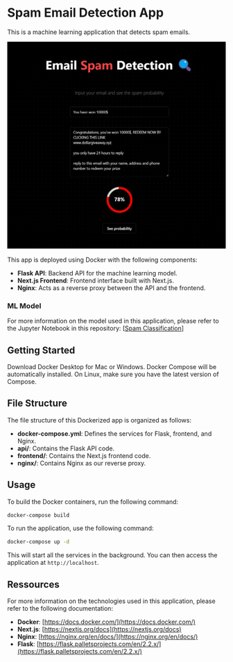 # Spam Email Detection App

This is a machine learning application that detects spam emails.

![Screenshot of the application](./screenshots/app.png)

This app is deployed using Docker with the following components:

- **Flask API**: Backend API for the machine learning model.
- **Next.js Frontend**: Frontend interface built with Next.js.
- **Nginx**: Acts as a reverse proxy between the API and the frontend.

### ML Model

For more information on the model used in this application, please refer to the Jupyter Notebook in this repository: [[Spam Classification](https://github.com/eym3n/spam-classification)]

## Getting Started

Download Docker Desktop for Mac or Windows. Docker Compose will be automatically installed. On Linux, make sure you have the latest version of Compose.

## File Structure

The file structure of this Dockerized app is organized as follows:

- **docker-compose.yml**: Defines the services for Flask, frontend, and Nginx.
- **api/**: Contains the Flask API code.
- **frontend/**: Contains the Next.js frontend code.
- **nginx/**: Contains Nginx as our reverse proxy.

## Usage

To build the Docker containers, run the following command:

```bash
docker-compose build
```

To run the application, use the following command:

```bash
docker-compose up -d
```

This will start all the services in the background. You can then access the application at `http://localhost`.

## Ressources

For more information on the technologies used in this application, please refer to the following documentation:

- **Docker**: [https://docs.docker.com/](https://docs.docker.com/)
- **Next.js**: [https://nextjs.org/docs](https://nextjs.org/docs)
- **Nginx**: [https://nginx.org/en/docs/](https://nginx.org/en/docs/)
- **Flask**: [https://flask.palletsprojects.com/en/2.2.x/](https://flask.palletsprojects.com/en/2.2.x/)
